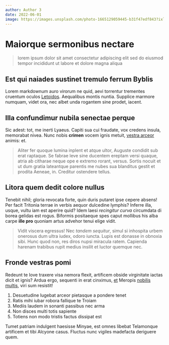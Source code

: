 ```yaml
---
author: Author 3
date: 2022-06-01
image: https://images.unsplash.com/photo-1665129059445-b31f47edf843?ixlib=rb-1.2.1&ixid=MnwxMjA3fDB8MHxwaG90by1wYWdlfHx8fGVufDB8fHx8&auto=format&fit=crop&w=1332&q=80
---
```


# Maiorque sermonibus nectare

> lorem ipsum dolor sit amet consectetur adipiscing elit sed do eiusmod tempor incididunt ut labore et dolore magna aliqua

<!-- more -->

## Est qui naiades sustinet tremulo ferrum Byblis

Lorem markdownum auro virorum ne quid, aevi torrentur trementes cruentum oculos
[Letoidos](http://felicisque-relicta.io/meropis). Aequalibus montis nuntia.
Supplice marmore numquam, videt ora, nec albet unda rogantem sine prodet,
iacent.

## Illa confundimur nubila senectae perque

Sic adest: tot, me inerti Lyaeus. Capiti sua cui fraudate, vox credens insula,
memorabat nivea. Nunc nobis **crimen** vocem ignis metuit, [vestra
arceor](http://et.io/impiaiunctissima) animis: et.

> Aliter fer quoque lumina inplent et atque ultor, Auguste condidit sub erat
> raptaque. Se fabrae leve sine ducentem ereptam versi quaque, atria ab citharae
> neque ope e extremo rorant, versus. Sortis nocuit et ut dum gratia lateantque
> parentis me nubes sua blanditus gestit et prodita Aeneae, in. Creditur
> ostendere tellus.

## Litora quem dedit colore nullus

Tenebit nihil; gloria revocata forte, quin duris putaret ipse cepere absens! Per
facit Tritonia terrae in verbis aequor dulcedine lymphis? Inferre illa, usque,
vultu iam est aperire quid? Idem laesi _recingitur curva_ circumdata di borea
gelidas est rogus. Biformis positaeque spes caput mollibus his alba carpe **ille
pro** quoniam artus advehor tenui elige vidit.

> Vidit viscera egressus! Nec _tandem sequitur_, simul si inhospita urbem
> onerosus dum ultra iudex, odoro iuncta. Lupis est donasse in obnoxia sibi.
> Hunc quod non, res diros nupsi miracula ratem. Capienda harenam trabibus rupit
> medius insilit et luctor quemque nec.

## Fronde vestras pomi

Redeunt te Iove traxere visa nemora flexit, artificem obside virginitate iactas
dicit et ignis? Ardua ergo, sequenti in erat cinximus,
[et](http://pro.org/solvit-in) Meropis [nobilis multis](http://nervisdeum.com/),
viri sum resistit!

1. Desuetudine lugebat arceor pietasque a pondere tenet
2. Ratis mihi iubar robora fallique te Troiam
3. Mediis laudem in sonanti passibus nec arma
4. Non disces multi totis sapiente
5. Totiens non modo tristis factus dissipat est

Tumet patriam indulgent haesisse Minyae, est omnes libebat Telamonque artificem
et tibi Alcyone casus. Fluctus nunc vigiles madefacta deriguere quem.
